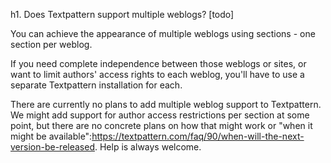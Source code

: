 h1. Does Textpattern support multiple weblogs? [todo]

You can achieve the appearance of multiple weblogs using sections - one section per weblog.

If you need complete independence between those weblogs or sites, or want to limit authors' access rights to each weblog, you'll have to use a separate Textpattern installation for each.

There are currently no plans to add multiple weblog support to Textpattern.  We might add support for author access restrictions per section at some point, but there are no concrete plans on how that might work or "when it might be available":https://textpattern.com/faq/90/when-will-the-next-version-be-released.  Help is always welcome.

